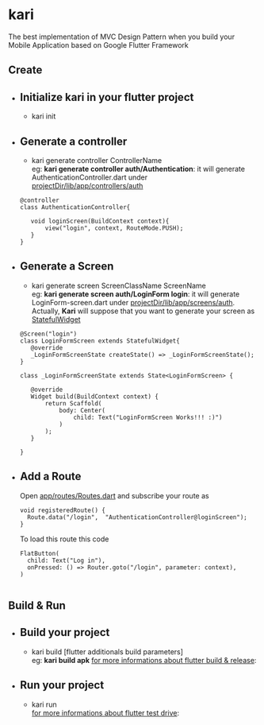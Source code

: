 # kari
The best implementation of MVC Design Pattern when you build your Mobile Application based on Google Flutter Framework

## Create

- ## Initialize kari in your flutter project
  - kari init
- ## Generate a controller
  - kari generate controller ControllerName  <br/>
  eg: **kari generate controller auth/Authentication**:
  it will generate AuthenticationController.dart under [projectDir/lib/app/controllers/auth]()
  ```
  @controller
  class AuthenticationController{

     void loginScreen(BuildContext context){
         view("login", context, RouteMode.PUSH);
     }
  }

  ```
  
- ## Generate a Screen
  - kari generate screen ScreenClassName ScreenName  <br/>
  eg: **kari generate screen auth/LoginForm login**:
  it will generate LoginForm-screen.dart under [projectDir/lib/app/screens/auth](). Actually, **Kari** will suppose that you
  want to generate your screen as [StatefulWidget](https://api.flutter.dev/flutter/widgets/StatefulWidget-class.html)
  
  ```
  @Screen("login")
  class LoginFormScreen extends StatefulWidget{
     @override
     _LoginFormScreenState createState() => _LoginFormScreenState();
  }

  class _LoginFormScreenState extends State<LoginFormScreen> {

     @override
     Widget build(BuildContext context) {
         return Scaffold(
             body: Center(
                 child: Text("LoginFormScreen Works!!! :)")
             )
         );
     }

  }
  ```
- ## Add a Route
  Open [app/routes/Routes.dart]() and subscribe your route as <br />
  ```
  void registeredRoute() {
    Route.data("/login",  "AuthenticationController@loginScreen");
  }
  ```
  To load this route this code
  
  ```
  FlatButton(
    child: Text("Log in"),
    onPressed: () => Router.goto("/login", parameter: context),
  )
    
  ```

## Build & Run
- ## Build your project
  - kari build [flutter additionals build parameters]  <br/>
  eg: **kari build apk** [for more informations about flutter build & release](https://flutter.dev/docs/deployment/android):
- ## Run your project
  - kari run <br/> [for more informations about flutter test drive](https://flutter.dev/docs/get-started/test-drive):
  
